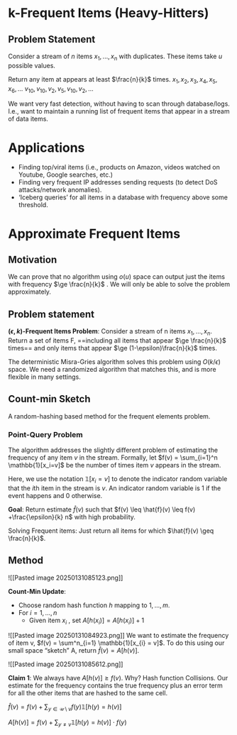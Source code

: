 # k-Frequent Items (Heavy-Hitters)
## Problem Statement

Consider a stream of $n$ items $x_{1} , . . . , x_{n}$ with duplicates. These items take $u$ possible values.

Return any item at appears at least $\frac{n}{k}$ times.
$x_{1} , x_{2} , x_{3} , x_{4} , x_{5} , x_{6} , . . .$
$v_{10} , v_{10} , v_{2} , v_{5} , v_{10} , v_{2}, . . .$

We want very fast detection, without having to scan through
database/logs. I.e., want to maintain a running list of frequent items
that appear in a stream of data items.


# Applications
- Finding top/viral items (i.e., products on Amazon, videos
watched on Youtube, Google searches, etc.)
- Finding very frequent IP addresses sending requests (to detect
DoS attacks/network anomalies).
- ‘Iceberg queries’ for all items in a database with frequency
above some threshold.

# Approximate Frequent Items
## Motivation
We can prove that no algorithm using $o(u)$ space can output just the items with frequency $\ge \frac{n}{k}$ . We will only be able to solve the problem approximately.

## Problem statement
**$(ϵ, k)$-Frequent Items Problem**: Consider a stream of n items $x_{1} , . . . , x_{n}$. 
Return a set of items F, ==including all items that appear $\ge \frac{n}{k}$ times== and only items that appear $\ge (1-\epsilon)\frac{n}{k}$ times.

The deterministic Misra-Gries algorithm solves this problem using $O(k/ϵ)$ space. We need a randomized algorithm that matches this, and is more flexible in many settings.

## Count-min Sketch
A random-hashing based method for the frequent elements problem. 

### Point-Query Problem
The algorithm addresses the slightly different problem of estimating the frequency of any item $v$ in the stream. Formally, let $f(v) = \sum_{i=1}^n \mathbb{1}[x_i=v]$ be the number of times item $v$ appears in the stream. 

Here, we use the notation $\mathbb{1}[x_i=v]$ to denote the indicator random variable that the $i$th item in the stream is $v$. An indicator random variable is 1 if the event happens and 0 otherwise.

**Goal**: Return estimate $\hat{f}(v)$ such that $f(v) \leq \hat{f}(v) \leq f(v) +\frac{\epsilon}{k} n$ with high probability. 

Solving Frequent items: Just return all items for which $\hat{f}(v) \geq \frac{n}{k}$.
## Method
![[Pasted image 20250131085123.png]]

**Count-Min Update**: 
- Choose random hash function $h$ mapping to ${1, . . . , m}$. 
- For $i = 1, . . . , n$
	-  Given item $x_i$ , set $A[h(x_{i})] = A[h(x_{i})] + 1$

![[Pasted image 20250131084923.png]]
We want to estimate the frequency of item v, $f(v) = \sum^n_{i=1} \mathbb{1}[x_{i} = v]$. To do this using our small space “sketch” A, return $\hat{f}(v) = A[h(v)]$.

![[Pasted image 20250131085612.png]]

**Claim 1**: We always have $A[h(v)] ≥ f(v)$. Why?
Hash function Collisions. Our estimate for the frequency contains the true frequency plus an error term for all the other items that are hashed to the same cell.

$\hat{f}(v) = f(v) + \sum_{y \in \mathcal{U} \setminus v} f(y)\mathbb{1}[h(y)=h(v)]$

$A[h(v)] = f(v) + \sum_{y \neq v} \mathbb{1}[h(y)=h(v)] \cdot f(y)$


